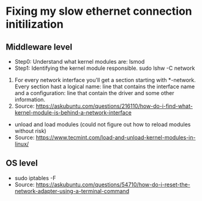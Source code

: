 # Fixing my slow ethernet connection initilization

## Middleware level
* Step0: Understand what kernel modules are: lsmod
* Step1: Identifying the kernel module responsible. sudo lshw -C network 
1. For every network interface you'll get a section starting with *-network. Every section hast a logical name: line that contains the interface name and a configuration: line that contain the driver and some other information.
2. Source: https://askubuntu.com/questions/216110/how-do-i-find-what-kernel-module-is-behind-a-network-interface
* unload and load modules (could not figure out how to reload modules without risk) 
* Source: https://www.tecmint.com/load-and-unload-kernel-modules-in-linux/

## OS level
* sudo iptables -F
* Source: https://askubuntu.com/questions/54710/how-do-i-reset-the-network-adapter-using-a-terminal-command

